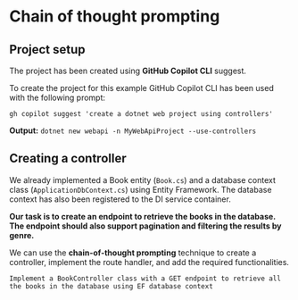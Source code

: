 # Chain of thought prompting

## Project setup

The project has been created using **GitHub Copilot CLI** suggest.

To create the project for this example GitHub Copilot CLI has been used with the following prompt:

```
gh copilot suggest 'create a dotnet web project using controllers'
```

**Output:** `dotnet new webapi -n MyWebApiProject --use-controllers`

## Creating a controller

We already implemented a Book entity (`Book.cs`) and a database context class (`ApplicationDbContext.cs`) using Entity Framework. The database context has also been registered to the DI service container.

**Our task is to create an endpoint to retrieve the books in the database. The endpoint should also support pagination and filtering the results by genre.**

We can use the **chain-of-thought prompting** technique to create a controller, implement the route handler, and add the required functionalities.

```
Implement a BookController class with a GET endpoint to retrieve all the books in the database using EF database context
```
